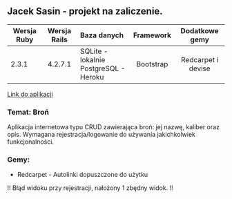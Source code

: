 ## Jacek Sasin - projekt na zaliczenie.

| Wersja Ruby   | Wersja Rails  |                Baza danych                 | Framework |           Dodatkowe gemy           |
| ------------- |:-------------:|:-------------------------------------------|:---------:|:----------------------------------:|
| 2.3.1         | 4.2.7.1         | SQLite - lokalnie<br />PostgreSQL - Heroku | Bootstrap | Redcarpet    i devise     |


[Link do aplikacji](https://asilabzaliczenie.herokuapp.com/)

### Temat: Broń

Aplikacja internetowa typu CRUD zawierająca broń: jej nazwę, kaliber oraz opis. Wymagana rejestracja/logowanie do używania jakichkolwiek funkcjonalności.

### Gemy:<br/>

- Redcarpet - Autolinki dopuszczone do użytku




!! Błąd widoku przy rejestracji, nałożony 1 zbędny widok. !!
